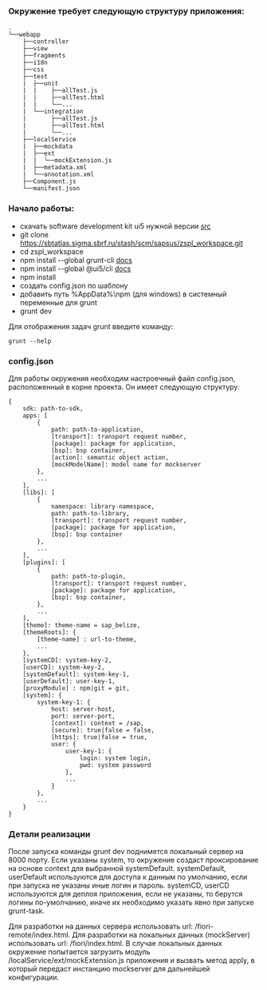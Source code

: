 ### Окружение требует следующую структуру приложения:
```
.
└──webapp
	├──controller
	├──view
	├──fragments
	├──i18n
	├──css
	├──test
	|  ├──unit
	|  |	├──allTest.js
	|  |	├──allTest.html
	|  |	└──...
	|  └──integration
	|  		├──allTest.js
	|  		├──allTest.html
	|		└──...
	├──localService
	|  ├──mockdata
	|  ├──ext
	|  |  └──mockExtension.js
	|  ├──metadata.xml
	|  └──annotation.xml
	├──Component.js
	└──manifest.json
```

### Начало работы:
- скачать software development kit ui5 нужной версии [src](https://tools.hana.ondemand.com/#sapui5)
- git clone https://sbtatlas.sigma.sbrf.ru/stash/scm/sapsus/zspl_workspace.git
- cd zspl_workspace
- npm install --global grunt-cli [docs](https://gruntjs.com)
- npm install --global @ui5/cli [docs](https://sap.github.io/ui5-tooling/)
- npm install
- создать config.json по шаблону
- добавить путь %AppData%\npm (для windows) в системный переменные для grunt
- grunt dev

Для отображения задач grunt введите команду:
```
grunt --help
```

### config.json
Для работы окружения необходим настроечный файл config.json, расположенный в корне проекта.
Он имеет следующую структуру: 
```
{	
	sdk: path-to-sdk,
	apps: [
		{
			path: path-to-application,
			[transport]: transport request number,
			[package]: package for application,
			[bsp]: bsp container,
			[action]: semantic object action,
			[mockModelName]: model name for mockserver
		},
		...
	],
	[libs]: [
		{
			namespace: library-namespace,
			path: path-to-library,
			[transport]: transport request number,
			[package]: package for application,
			[bsp]: bsp container
		},
		...
	],
	[plugins]: [
		{
			path: path-to-plugin,
			[transport]: transport request number,
			[package]: package for application,
			[bsp]: bsp container,
		},
		...
	],
	[theme]: theme-name = sap_belize,
	[themeRoots]: {
		[theme-name] : url-to-theme,
		...
	},
	[systemCD]: system-key-2,
  	[userCD]: system-key-2,
	[systemDefault]: system-key-1,
	[userDefault]: user-key-1,
	[proxyModule] : npm|git = git,
	[system]: {
		system-key-1: {
			host: server-host,
			port: server-port,
			[context]: context = /sap,
			[secure]: true|false = false,
			[https]: true|false = true,
			user: {
				user-key-1: {
					login: system login,
					pwd: system password
				},
				...
			}
		},
		...
	}
}
```

### Детали реализации
После запуска команды grunt dev поднимется локальный сервер на 8000 порту.
Если указаны system, то окружение создаст проксирование на основе context для выбранной systemDefault.
systemDefault, userDefault используются для доступа к данным по умолчанию, если при запуска не указаны иные
логин и пароль.
systemCD, userCD используются для деплоя приложения, если не указаны, то берутся логины по-умолчанию, иначе 
их необходимо указать явно при запуске grunt-task.

Для разработки на данных сервера использовать url: /fiori-remote/index.html.
Для разработки на локальных данных (mockServer) использовать url: /fiori/index.html.
В случае локальных данных окружение попытается загрузить модуль /localService/ext/mockExtension.js 
приложения и вызвать метод apply, в который передаст инстанцию mockserver для дальнейшей конфигурации.